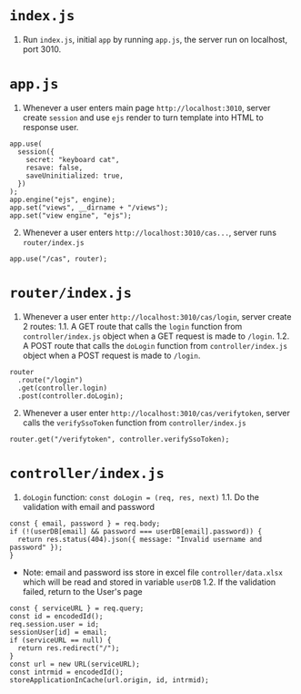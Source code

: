 # ```index.js```
1. Run ```index.js```, initial ```app``` by running ```app.js```, the server run on localhost, port 3010.
# ```app.js```
1. Whenever a user enters main page ```http://localhost:3010```, server create ```session``` and use ```ejs``` render to turn template into HTML to response user.
```
app.use(
  session({
    secret: "keyboard cat",
    resave: false,
    saveUninitialized: true,
  })
);
app.engine("ejs", engine);
app.set("views", __dirname + "/views");
app.set("view engine", "ejs");
```
2. Whenever a user enters ```http://localhost:3010/cas...```, server runs ```router/index.js```  
```
app.use("/cas", router);
```
# ```router/index.js```
1. Whenever a user enter ```http://localhost:3010/cas/login```, server create 2 routes:
1.1. A GET route that calls the ```login``` function from ```controller/index.js``` object when a GET request is made to ```/login```.
1.2. A POST route that calls the ```doLogin``` function from ```controller/index.js``` object when a POST request is made to ```/login```.
```
router
  .route("/login")
  .get(controller.login)
  .post(controller.doLogin);
```
2. Whenever a user enter ```http://localhost:3010/cas/verifytoken```, server calls the ```verifySsoToken``` function from ```controller/index.js```
```
router.get("/verifytoken", controller.verifySsoToken);
```
# ```controller/index.js```
1. ```doLogin``` function: ```const doLogin = (req, res, next)```
1.1. Do the validation with email and password
```
const { email, password } = req.body;
if (!(userDB[email] && password === userDB[email].password)) {
  return res.status(404).json({ message: "Invalid username and password" });
}
```
* Note: email and password iss store in excel file ```controller/data.xlsx``` which will be read and stored in variable ```userDB```
1.2. If the validation failed, return to the User's page
```
const { serviceURL } = req.query;
const id = encodedId();
req.session.user = id;
sessionUser[id] = email;
if (serviceURL == null) {
  return res.redirect("/");
}
const url = new URL(serviceURL);
const intrmid = encodedId();
storeApplicationInCache(url.origin, id, intrmid);
```
